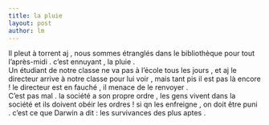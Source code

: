 ```yaml
---
title: la pluie 
layout: post
author: lm
---
```

<p>Il pleut à torrent aj , nous sommes étranglés dans le bibliothèque pour tout l’après-midi . c’est ennuyant , la pluie .<br />
Un étudiant de notre classe ne va pas à l’école tous les jours , et aj le directeur arrive à notre classe pour lui voir , mais tant pis il est pas là encore ! le directeur est en fauché , il menace de le renvoyer .<br />
C’est pas mal . la société a son propre ordre , les gens vivent dans la société et ils doivent obéir les ordres ! si qn les enfreigne , on doit être puni . c’est ce que Darwin a dit : les survivances des plus aptes .</p>
